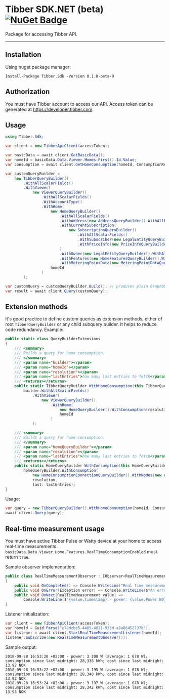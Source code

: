 Tibber SDK.NET (beta) [![NuGet Badge](https://buildstats.info/nuget/Tibber.Sdk?includePreReleases=true)](https://www.nuget.org/packages/Tibber.Sdk)
=======================

Package for accessing Tibber API.

----------
Installation
-------------
Using nuget package manager:
```
Install-Package Tibber.Sdk -Version 0.1.0-beta-9
```

Authorization
-------------
You must have Tibber account to access our API. Access token can be generated at https://developer.tibber.com.

Usage
-------------
```csharp
using Tibber.Sdk;
```

```csharp
var client = new TibberApiClient(accessToken);

var basicData = await client.GetBasicData();
var homeId = basicData.Data.Viewer.Homes.First().Id.Value;
var consumption = await client.GetHomeConsumption(homeId, ConsumptionResolution.Monthly);

var customQueryBuilder =
    new TibberQueryBuilder()
        .WithAllScalarFields()
        .WithViewer(
            new ViewerQueryBuilder()
                .WithAllScalarFields()
                .WithAccountType()
                .WithHome(
                    new HomeQueryBuilder()
                        .WithAllScalarFields()
                        .WithAddress(new AddressQueryBuilder().WithAllFields())
                        .WithCurrentSubscription(
                            new SubscriptionQueryBuilder()
                                .WithAllScalarFields()
                                .WithSubscriber(new LegalEntityQueryBuilder().WithAllFields())
                                .WithPriceInfo(new PriceInfoQueryBuilder().WithCurrent(new PriceQueryBuilder().WithAllFields()))
                        )
                        .WithOwner(new LegalEntityQueryBuilder().WithAllFields())
                        .WithFeatures(new HomeFeaturesQueryBuilder().WithAllFields())
                        .WithMeteringPointData(new MeteringPointDataQueryBuilder().WithAllFields()),
                    homeId
                )
        );

var customQuery = customQueryBuilder.Build(); // produces plain GraphQL query text
var result = await client.Query(customQuery);
```

Extension methods
-------------
It's good practice to define custom queries as extension methods, either of root `TibberQueryBuilder` or any child subquery builder. It helps to reduce code redundancy.
Example:
```csharp
public static class QueryBuilderExtensions
{
    /// <summary>
    /// Builds a query for home consumption.
    /// </summary>
    /// <param name="builder"></param>
    /// <param name="homeId"></param>
    /// <param name="resolution"></param>
    /// <param name="lastEntries">how many last entries to fetch</param>
    /// <returns></returns>
    public static TibberQueryBuilder WithHomeConsumption(this TibberQueryBuilder builder, Guid homeId, ConsumptionResolution resolution, int lastEntries) =>
        builder.WithAllScalarFields()
            .WithViewer(
                new ViewerQueryBuilder()
                    .WithHome(
                        new HomeQueryBuilder().WithConsumption(resolution, lastEntries),
                        homeId
                    )
            );

    /// <summary>
    /// Builds a query for home consumption.
    /// </summary>
    /// <param name="homeQueryBuilder"></param>
    /// <param name="resolution"></param>
    /// <param name="lastEntries">how many last entries to fetch</param>
    /// <returns></returns>
    public static HomeQueryBuilder WithConsumption(this HomeQueryBuilder homeQueryBuilder, ConsumptionResolution resolution, int lastEntries) =>
        homeQueryBuilder.WithConsumption(
            new HomeConsumptionConnectionQueryBuilder().WithNodes(new ConsumptionQueryBuilder().WithAllFields()),
            resolution,
            last: lastEntries);
}
```
Usage:
```csharp
var query = new TibberQueryBuilder().WithHomeConsumption(homeId, ConsumptionResolution.Monthly, 12).Build();
await client.Query(query);
```

Real-time measurement usage
-------------
You must have active Tibber Pulse or Watty device at your home to access real-time measurements. `basicData.Data.Viewer.Home.Features.RealTimeConsumptionEnabled` must return `true`.

Sample observer implementation:
```csharp
public class RealTimeMeasurementObserver : IObserver<RealTimeMeasurement>
{
    public void OnCompleted() => Console.WriteLine("Real time measurement stream has been terminated. ");
    public void OnError(Exception error) => Console.WriteLine($"An error occured: {error}");
    public void OnNext(RealTimeMeasurement value) =>
        Console.WriteLine($"{value.Timestamp} - power: {value.Power:N0} W (average: {value.AveragePower:N0} W); consumption since last midnight: {value.AccumulatedConsumption:N3} kWh; cost since last midnight: {value.AccumulatedCost:N2} {value.Currency}");
}
```

Listener initialization:
```csharp
var client = new TibberApiClient(accessToken);
var homeId = Guid.Parse("c70dcbe5-4485-4821-933d-a8a86452737b");
var listener = await client.StartRealTimeMeasurementListener(homeId);
listener.Subscribe(new RealTimeMeasurementObserver());
```

Sample output:
```
2018-09-28 16:53:20 +02:00 - power: 3 200 W (average: 1 678 W); consumption since last midnight: 28,338 kWh; cost since last midnight: 13,92 NOK
2018-09-28 16:53:22 +02:00 - power: 3 195 W (average: 1 678 W); consumption since last midnight: 28,340 kWh; cost since last midnight: 13,92 NOK
2018-09-28 16:53:24 +02:00 - power: 3 197 W (average: 1 678 W); consumption since last midnight: 28,342 kWh; cost since last midnight: 13,93 NOK
```
